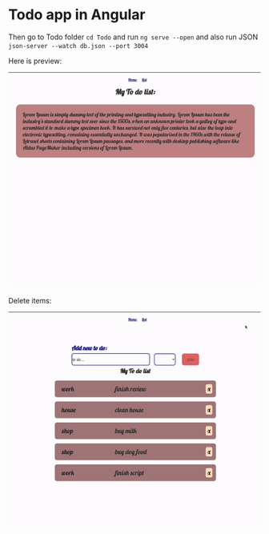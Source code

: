 # Todo app in Angular


Then go to Todo folder `cd Todo` and run `ng serve --open` and also run JSON `json-server --watch db.json --port 3004`

Here is preview: 

![ Alt text](Todo.gif)

Delete items: 

![ Alt text](Tdod2.gif)